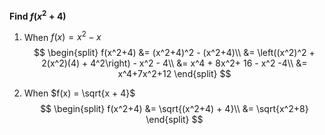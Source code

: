 **Find $f(x^2+4)$**

1. When $f(x) = x^2 - x$
$$
\begin{split}
   f(x^2+4) &= (x^2+4)^2 - (x^2+4)\\
   &= \left((x^2)^2 + 2(x^2)(4) + 4^2\right) - x^2 - 4\\
   &= x^4 + 8x^2+ 16 - x^2 -4\\
   &= x^4+7x^2+12
\end{split}
$$

2. When $f(x) = \sqrt{x + 4}$
$$
\begin{split}
   f(x^2+4) &= \sqrt{(x^2+4) + 4}\\
   &= \sqrt{x^2+8}
\end{split}
$$
